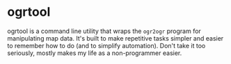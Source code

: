 # ogrtool

ogrtool is a command line utility that wraps the `ogr2ogr` program for manipulating map data. It's built to make repetitive tasks simpler and easier to remember how to do (and to simplify automation). Don't take it too seriously, mostly makes my life as a non-programmer easier.